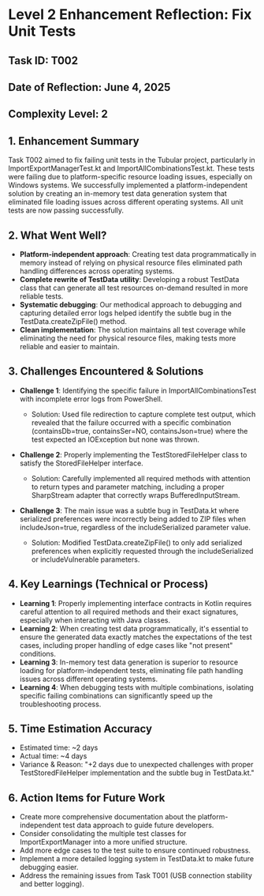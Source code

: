 # Level 2 Enhancement Reflection: Fix Unit Tests

## Task ID: T002
## Date of Reflection: June 4, 2025
## Complexity Level: 2

## 1. Enhancement Summary
Task T002 aimed to fix failing unit tests in the Tubular project, particularly in ImportExportManagerTest.kt and ImportAllCombinationsTest.kt. These tests were failing due to platform-specific resource loading issues, especially on Windows systems. We successfully implemented a platform-independent solution by creating an in-memory test data generation system that eliminated file loading issues across different operating systems. All unit tests are now passing successfully.

## 2. What Went Well?
- **Platform-independent approach**: Creating test data programmatically in memory instead of relying on physical resource files eliminated path handling differences across operating systems.
- **Complete rewrite of TestData utility**: Developing a robust TestData class that can generate all test resources on-demand resulted in more reliable tests.
- **Systematic debugging**: Our methodical approach to debugging and capturing detailed error logs helped identify the subtle bug in the TestData.createZipFile() method.
- **Clean implementation**: The solution maintains all test coverage while eliminating the need for physical resource files, making tests more reliable and easier to maintain.

## 3. Challenges Encountered & Solutions
- **Challenge 1**: Identifying the specific failure in ImportAllCombinationsTest with incomplete error logs from PowerShell.
  - Solution: Used file redirection to capture complete test output, which revealed that the failure occurred with a specific combination (containsDb=true, containsSer=NO, containsJson=true) where the test expected an IOException but none was thrown.

- **Challenge 2**: Properly implementing the TestStoredFileHelper class to satisfy the StoredFileHelper interface.
  - Solution: Carefully implemented all required methods with attention to return types and parameter matching, including a proper SharpStream adapter that correctly wraps BufferedInputStream.

- **Challenge 3**: The main issue was a subtle bug in TestData.kt where serialized preferences were incorrectly being added to ZIP files when includeJson=true, regardless of the includeSerialized parameter value.
  - Solution: Modified TestData.createZipFile() to only add serialized preferences when explicitly requested through the includeSerialized or includeVulnerable parameters.

## 4. Key Learnings (Technical or Process)
- **Learning 1**: Properly implementing interface contracts in Kotlin requires careful attention to all required methods and their exact signatures, especially when interacting with Java classes.
- **Learning 2**: When creating test data programmatically, it's essential to ensure the generated data exactly matches the expectations of the test cases, including proper handling of edge cases like "not present" conditions.
- **Learning 3**: In-memory test data generation is superior to resource loading for platform-independent tests, eliminating file path handling issues across different operating systems.
- **Learning 4**: When debugging tests with multiple combinations, isolating specific failing combinations can significantly speed up the troubleshooting process.

## 5. Time Estimation Accuracy
- Estimated time: ~2 days
- Actual time: ~4 days
- Variance & Reason: "+2 days due to unexpected challenges with proper TestStoredFileHelper implementation and the subtle bug in TestData.kt."

## 6. Action Items for Future Work
- Create more comprehensive documentation about the platform-independent test data approach to guide future developers.
- Consider consolidating the multiple test classes for ImportExportManager into a more unified structure.
- Add more edge cases to the test suite to ensure continued robustness.
- Implement a more detailed logging system in TestData.kt to make future debugging easier.
- Address the remaining issues from Task T001 (USB connection stability and better logging). 